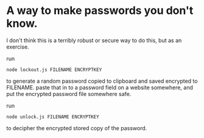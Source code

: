A way to make passwords you don't know.
=======================================

I don't think this is a terribly robust or secure way to do this, but as an exercise. 

run

	node lockout.js FILENAME ENCRYPTKEY

to generate a random password copied to clipboard and saved encrypted to FILENAME. paste that in to a password field on a website somewhere, and put the encrypted password file somewhere safe.

run

	node unlock.js FILENAME ENCRYPTKEY

to decipher the encrypted stored copy of the password.
